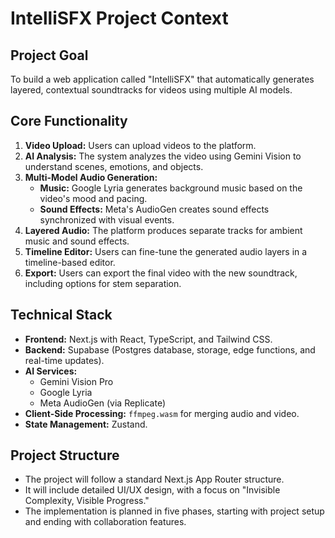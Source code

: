 
# IntelliSFX Project Context

## Project Goal
To build a web application called "IntelliSFX" that automatically generates layered, contextual soundtracks for videos using multiple AI models.

## Core Functionality
1.  **Video Upload:** Users can upload videos to the platform.
2.  **AI Analysis:** The system analyzes the video using Gemini Vision to understand scenes, emotions, and objects.
3.  **Multi-Model Audio Generation:**
    *   **Music:** Google Lyria generates background music based on the video's mood and pacing.
    *   **Sound Effects:** Meta's AudioGen creates sound effects synchronized with visual events.
4.  **Layered Audio:** The platform produces separate tracks for ambient music and sound effects.
5.  **Timeline Editor:** Users can fine-tune the generated audio layers in a timeline-based editor.
6.  **Export:** Users can export the final video with the new soundtrack, including options for stem separation.

## Technical Stack
*   **Frontend:** Next.js with React, TypeScript, and Tailwind CSS.
*   **Backend:** Supabase (Postgres database, storage, edge functions, and real-time updates).
*   **AI Services:**
    *   Gemini Vision Pro
    *   Google Lyria
    *   Meta AudioGen (via Replicate)
*   **Client-Side Processing:** `ffmpeg.wasm` for merging audio and video.
*   **State Management:** Zustand.

## Project Structure
*   The project will follow a standard Next.js App Router structure.
*   It will include detailed UI/UX design, with a focus on "Invisible Complexity, Visible Progress."
*   The implementation is planned in five phases, starting with project setup and ending with collaboration features.
